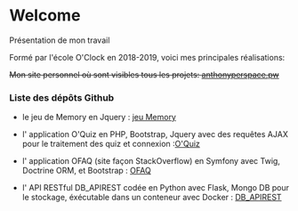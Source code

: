 # Welcome
Présentation de mon travail

Formé par l'école O'Clock en 2018-2019, voici mes principales réalisations:

~~Mon site personnel où sont visibles tous les projets: [anthonyperspace.pw](http://anthonyperspace.pw)~~

### Liste des dépôts Github

- le jeu de Memory en Jquery : [jeu Memory](https://github.com/O-clock-Hyperspace/evaluation-js-memory-Tonyp85-25)

- l' application O'Quiz en PHP, Bootstrap, Jquery avec des requêtes AJAX pour le traitement des quiz et connexion :[O'Quiz](https://github.com/O-clock-Hyperspace/evaluation-back-oquiz-Tonyp85-25)

- l' application OFAQ (site façon StackOverflow) en Symfony avec Twig, Doctrine ORM, et Bootstrap : [OFAQ](https://github.com/O-clock-Hyperspace/symfo-eval-faq-o-clock-Tonyp85-25)

- l' API RESTful DB_APIREST codée en Python avec Flask, Mongo DB pour le stockage, éxécutable dans un conteneur avec Docker  : [DB_APIREST](https://github.com/Tonyp85-25/DB_APIREST)
